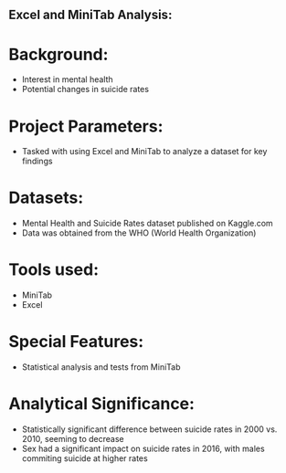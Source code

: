 ## Excel and MiniTab Analysis:

# Background:
- Interest in mental health
- Potential changes in suicide rates

# Project Parameters:
- Tasked with using Excel and MiniTab to analyze a dataset for key findings 

# Datasets:
- Mental Health and Suicide Rates dataset published on Kaggle.com
- Data was obtained from the WHO (World Health Organization) 

# Tools used:
- MiniTab
- Excel

# Special Features:
- Statistical analysis and tests from MiniTab

# Analytical Significance:
- Statistically significant difference between suicide rates in 2000 vs. 2010, seeming to decrease
- Sex had a significant impact on suicide rates in 2016, with males commiting suicide at higher rates

